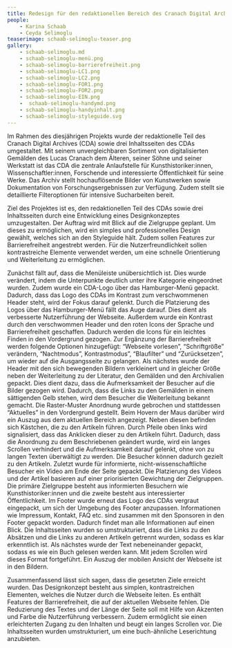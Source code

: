 ```yaml
---
title: Redesign für den redaktionellen Bereich des Cranach Digital Archive
people: 
    - Karina Schaab
    - Ceyda Selimoglu
teaserimage: schaab-selimoglu-teaser.png
gallery: 
    - schaab-selimoglu.md
    - schaab-selimoglu-menü.png
    - schaab-selimoglu-barrierefreiheit.png
    - schaab-selimoglu-LC1.png
    - schaab-selimoglu-LC2.png
    - schaab-selimoglu-FOR1.png
    - schaab-selimoglu-FOR2.png
    - schaab-selimoglu-EIN.png
    -  schaab-selimoglu-handymd.png
    - schaab-selimoglu-handyinhalt.png
    - schaab-selimoglu-styleguide.svg
---
```


Im Rahmen des diesjährigen Projekts wurde der redaktionelle Teil des Cranach Digital Archives (CDA) sowie drei Inhaltsseiten des CDAs umgestaltet. Mit seinem unvergleichbaren Sortiment von digitalisierten Gemälden des Lucas Cranach dem Älteren, seiner Söhne und seiner Werkstatt ist das CDA die zentrale Anlaufstelle für Kunsthistoriker:innen, Wissenschaftler:innen, Forschende und interessierte Öffentlichkeit für seine Werke. Das Archiv stellt hochauflösende Bilder von Kunstwerken sowie Dokumentation von Forschungsergebnissen zur Verfügung. Zudem stellt sie detaillierte Filteroptionen für intensive Sucharbeiten bereit. 

Ziel des Projektes ist es, den redaktionellen Teil des CDAs sowie drei Inhaltsseiten durch eine Entwicklung eines Designkonzeptes umzugestalten. 
Der Auftrag wird mit Blick auf die Zielgruppe geplant. Um dieses zu ermöglichen, wird ein simples und professionelles Design gewählt, welches sich an den Styleguide hält. Zudem sollen Features zur Barrierefreiheit angestrebt werden. Für die Nutzerfreundlichkeit sollen kontrastreiche Elemente verwendet werden, um eine schnelle Orientierung und Weiterleitung zu ermöglichen.

Zunächst fällt auf, dass die Menüleiste unübersichtlich ist. Dies wurde verändert, indem die Unterpunkte deutlich unter ihre Kategorie eingeordnet wurden. Zudem wurde ein CDA-Logo über das Hamburger-Menü gepackt. Dadurch, dass das Logo des CDAs im Kontrast zum verschwommenen Header steht, wird der Fokus darauf gelenkt. Durch die Platzierung des Logos über das Hamburger-Menü fällt das Auge darauf. Dies dient als verbesserte Nutzerführung der Webseite. Außerdem wurde ein Kontrast durch den verschwommen Header und den roten Icons der Sprache und Barrierefreiheit geschaffen. Dadurch werden die Icons für ein leichtes Finden in den Vordergrund gezogen. Zur Ergänzung der Barrierefreiheit werden folgende Optionen hinzugefügt: “Webseite vorlesen”, “Schriftgröße” verändern, “Nachtmodus”, Kontrastmodus”, “Blaufilter” und “Zurücksetzen”, um wieder auf die Ausgangsseite zu gelangen.
Als nächstes wurde der Header mit den sich bewegenden Bildern verkleinert und in gleicher Größe neben der Weiterleitung zu der Literatur, den Gemälden und den Archivalien gepackt. Dies dient dazu, dass die Aufmerksamkeit der Besucher auf die Bilder gezogen wird. Dadurch, dass die Links zu den Gemälden in einem sättigenden Gelb stehen, wird dem Besucher die Weiterleitung bekannt gemacht. 
Die Raster-Muster Anordnung wurde gebrochen und stattdessen “Aktuelles” in den Vordergrund gestellt. Beim Hovern der Maus darüber wird ein Auszug aus dem aktuellen Bereich angezeigt. Neben diesen befinden sich Kästchen, die zu den Artikeln führen. Durch Pfeile oben links wird signalisiert, dass das Anklicken dieser zu den Artikeln führt. Dadurch, dass die Anordnung zu dem Beschriebenen geändert wurde, wird ein langes Scrollen verhindert und die Aufmerksamkeit darauf gelenkt, ohne von zu langen Texten überwältigt zu werden. Die Besucher können dadurch gezielt zu den Artikeln. 
Zuletzt wurde für informierte, nicht-wissenschaftliche Besucher ein Video am Ende der Seite gepackt. Die Platzierung des Videos und der Artikel basieren auf einer priorisierten Gewichtung der Zielgruppen. Die primäre Zielgruppe besteht aus informierten Besuchern wie Kunsthistoriker:innen und die zweite besteht aus interessierter Öffentlichkeit. 
Im Footer wurde erneut das Logo des CDAs vergraut eingepackt, um sich der Umgebung des Footer anzupassen. Informationen wie Impressum, Kontakt, FAQ etc. sind zusammen mit den Sponsoren in den Footer gepackt worden. Dadurch findet man alle Informationen auf einen Blick. 
Die Inhaltsseiten wurden so umstrukturiert, dass die Links zu den Absätzen und die Links zu anderen Artikeln getrennt wurden, sodass es klar erkenntlich ist. Als nächstes wurde der Text nebeneinander gepackt, sodass es wie ein Buch gelesen werden kann. Mit jedem Scrollen wird dieses Format fortgeführt. 
Ein Auszug der mobilen Ansicht der Webseite ist in den Bildern. 
 
Zusammenfassend lässt sich sagen, dass die gesetzten Ziele erreicht wurden. Das Designkonzept besteht aus simplen, kontrastreichen Elementen, welches die Nutzer durch die Webseite leiten. Es enthält Features der Barrierefreiheit, die auf der aktuellen Webseite fehlen. Die Reduzierung des Textes und der Länge der Seite soll mit Hilfe von Akzenten und Farbe die Nutzerführung verbessern. Zudem ermöglicht sie einen erleichterten Zugang zu den Inhalten und beugt ein langes Scrollen vor.
Die Inhaltsseiten wurden umstrukturiert, um eine buch-ähnliche Leserichtung anzubieten. 


